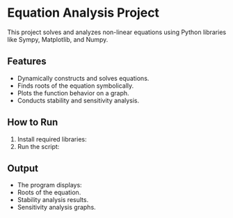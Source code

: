 # Equation Analysis Project
This project solves and analyzes non-linear equations using Python libraries like Sympy, Matplotlib, and Numpy.

## Features
- Dynamically constructs and solves equations.
- Finds roots of the equation symbolically.
- Plots the function behavior on a graph.
- Conducts stability and sensitivity analysis.

## How to Run
1. Install required libraries:
2. Run the script:
## Output
- The program displays:
- Roots of the equation.
- Stability analysis results.
- Sensitivity analysis graphs.
